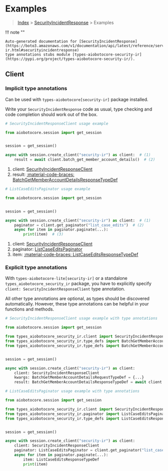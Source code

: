 # Examples

> [Index](../README.md) > [SecurityIncidentResponse](./README.md) > Examples

!!! note ""

    Auto-generated documentation for [SecurityIncidentResponse](https://boto3.amazonaws.com/v1/documentation/api/latest/reference/services/security-ir.html#securityincidentresponse)
    type annotations stubs module [types-aiobotocore-security-ir](https://pypi.org/project/types-aiobotocore-security-ir/).

## Client

### Implicit type annotations

Can be used with `types-aiobotocore[security-ir]` package installed.

Write your `SecurityIncidentResponse` code as usual,
type checking and code completion should work out of the box.



```python
# SecurityIncidentResponseClient usage example

from aiobotocore.session import get_session


session = get_session()

async with session.create_client("security-ir") as client:  # (1)
    result = await client.batch_get_member_account_details()  # (2)
```

1. client: [SecurityIncidentResponseClient](./client.md)
2. result: [:material-code-braces: BatchGetMemberAccountDetailsResponseTypeDef](./type_defs.md#batchgetmemberaccountdetailsresponsetypedef) 



```python
# ListCaseEditsPaginator usage example

from aiobotocore.session import get_session


session = get_session()

async with session.create_client("security-ir") as client:  # (1)
    paginator = client.get_paginator("list_case_edits")  # (2)
    async for item in paginator.paginate(...):
        print(item)  # (3)
```

1. client: [SecurityIncidentResponseClient](./client.md)
2. paginator: [ListCaseEditsPaginator](./paginators.md#listcaseeditspaginator)
3. item: [:material-code-braces: ListCaseEditsResponseTypeDef](./type_defs.md#listcaseeditsresponsetypedef) 




### Explicit type annotations

With `types-aiobotocore-lite[security-ir]`
or a standalone `types_aiobotocore_security_ir` package, you have to explicitly specify
`client: SecurityIncidentResponseClient` type annotation.

All other type annotations are optional, as types should be discovered automatically.
However, these type annotations can be helpful in your functions and methods.


```python
# SecurityIncidentResponseClient usage example with type annotations

from aiobotocore.session import get_session

from types_aiobotocore_security_ir.client import SecurityIncidentResponseClient
from types_aiobotocore_security_ir.type_defs import BatchGetMemberAccountDetailsResponseTypeDef
from types_aiobotocore_security_ir.type_defs import BatchGetMemberAccountDetailsRequestTypeDef


session = get_session()

async with session.create_client("security-ir") as client:
    client: SecurityIncidentResponseClient
    kwargs: BatchGetMemberAccountDetailsRequestTypeDef = {...}
    result: BatchGetMemberAccountDetailsResponseTypeDef = await client.batch_get_member_account_details(**kwargs)
```



```python
# ListCaseEditsPaginator usage example with type annotations

from aiobotocore.session import get_session

from types_aiobotocore_security_ir.client import SecurityIncidentResponseClient
from types_aiobotocore_security_ir.paginator import ListCaseEditsPaginator
from types_aiobotocore_security_ir.type_defs import ListCaseEditsResponseTypeDef


session = get_session()

async with session.create_client("security-ir") as client:
    client: SecurityIncidentResponseClient
    paginator: ListCaseEditsPaginator = client.get_paginator("list_case_edits")
    async for item in paginator.paginate(...):
        item: ListCaseEditsResponseTypeDef
        print(item)
```


